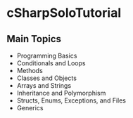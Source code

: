 # cSharpSoloTutorial

## Main Topics
* Programming Basics
* Conditionals and Loops
* Methods
* Classes and Objects
* Arrays and Strings
* Inheritance and Polymorphism
* Structs, Enums, Exceptions, and Files
* Generics
